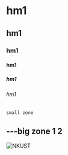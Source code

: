 # hm1
## hm1
### hm1
#### hm1
##### hm1
###### hm1

`small zone`

---big zone
1
2
---

![NKUST](nkust.png"NKUST")
